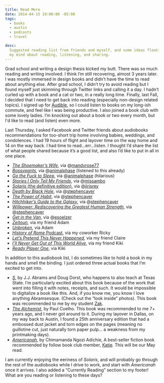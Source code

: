```yaml
---
title: Read More
date: 2014-04-15 19:00:00 -05:00
tags:
  - books
  - austin
  - podcasts
  - travel

desc:
  Suggested reading list from friends and myself, and some ideas floating through
  my mind about reading, listening, and sharing.
---
```


Grad school and writing a design thesis kicked my butt. There was so much reading and writing involved. I think I’m still recovering, almost 3 years later. I was mostly immersed in design books and didn’t have the time to read about anything else. After grad school, I didn’t try to avoid reading but I found myself just skimming through Twitter links and calling it a day. I hadn’t curled up with a book and a cat or two, in a really long time. Finally, last Fall, I decided that I need to get back into reading (especially non-design related topics). I signed up for [Audible](http://www.audible.com), so I could listen to books on my long-ish commute, and feel like I was being productive. I also joined a book club with some lovely ladies. I’m knocking out about a book or two every month, but I'd like to read (and listen) even more.

Last Thursday, I asked Facebook and Twitter friends about audiobooks recommendations for too-short trip home involving babies, weddings, and condolences. I had 19 hours of flight and layover time on the way home and 14 on the way back. I had time to read...err...listen. I thought I’d share the list of what people shared because it’s a good list, and also I’d like to put in all in one place.

- [_The Shoemaker’s Wife_](http://www.amazon.com/The-Shoemakers-Wife-A-Novel/dp/B0095PE42Q/ref=sr_1_1_title_0_main?s=books&ie=UTF8&qid=1397664682&sr=1-1&keywords=the+shoemakers+wife), via @[mandyrose77](http://www.twitter.com/mandyrose77)
- [_Bossypants_](http://www.amazon.com/Bossypants/dp/B004V6APR2/ref=sr_1_1_title_0_main?s=books&ie=UTF8&qid=1397664734&sr=1-1&keywords=bossypants), via @[animalphase](http://www.twitter.com/animalphase) (listened to this already)
- [_Go the Fuck to Sleep_](http://www.amazon.com/Go-the-F-k-to-Sleep/dp/B0055QAEVE/ref=tmm_aud_swatch_0?_encoding=UTF8&sr=1-1&qid=1397665137), via @[animalphase](http://www.twitter.com/animalphase) (hilarious)
- [_Stories I Only Tell My Friends_](http://www.amazon.com/Stories-Only-Tell-Friends-Autobiography/dp/1427212279/ref=sr_1_1_title_2_aud?s=books&ie=UTF8&qid=1397665248&sr=1-1&keywords=stories+i+only+tell+my+friends), via @[missambo](http://www.twitter.com/missambo)
- [_Solaris_ (the definitive edition)](http://www.amazon.com/Solaris-The-Definitive-Edition/dp/B0054N6KH0/ref=sr_1_1?ie=UTF8&qid=1397665283&sr=8-1&keywords=solaris+the+definitive+edition+-+stanislaw+lem+bill+johnston), via @[jirisrey](http://www.twitter.com/jirisrey)
- [_Death by Black Hole_](http://www.amazon.com/Death-Black-Hole-Cosmic-Quandaries/dp/B000OV13QU/ref=sr_1_1_title_2_audd?ie=UTF8&qid=1397665341&sr=8-1&keywords=death+by+black+hole), via @[stephencaver](http://www.twitter.com/stephencaver)
- [_The Power of Habit_](http://www.amazon.com/The-Power-Habit-What-Business/dp/B007EJSMC8/ref=tmm_aud_title_0?ie=UTF8&qid=1397665407&sr=8-1), via @[stephencaver](http://www.twitter.com/stephencaver)
- [_Hitchhiker’s Guide to the Galaxy_](http://www.amazon.com/Hitchhikers-Guide-Galaxy/dp/B0009JKV9W/ref=sr_1_1_title_2_audd?ie=UTF8&qid=1397665436&sr=8-1&keywords=hitchhikers+guide+to+the+galaxy), via @[stephencaver](http://www.twitter.com/stephencaver)
- [_Willpower: Rediscovering the Greatest Human Strength_](http://www.amazon.com/Willpower-Rediscovering-Greatest-Human-Strength/dp/B005LEV22A/ref=sr_1_1_title_2_audd?ie=UTF8&qid=1397665481&sr=8-1&keywords=willpower+rediscovering+the+greatest+human+strength), via @[stephencaver](http://www.twitter.com/stephencaver)
- [_Get in the Van_](http://www.amazon.com/GET-IN-THE-VAN-ROAD/dp/B000005DP1/ref=ntt_mus_ep_dpi_1), via @[esoelzer](http://www.twitter.com/esoelzer)
- [_Zeitoun_](http://www.amazon.com/Zeitoun/dp/B002NGRUPM/ref=sr_1_1_title_2_audd?ie=UTF8&qid=1397665739&sr=8-1&keywords=zeitoun+audiobook), via my friend Adam
- [_Unbroken_](http://www.amazon.com/Unbroken-World-Survival-Resilience-Redemption/dp/B004CJN7TG/ref=tmm_aud_title_0?_encoding=UTF8&sr=8-1&qid=1397665770), via Adam
- [_History of Rome_ Podcast](http://thehistoryofrome.typepad.com/), via my coworker Ricky
- [_Let’s Pretend This Never Happened_](http://www.amazon.com/Pretend-Never-Happened-Mostly-Memoir/dp/B007UWP66O/ref=sr_1_1_title_2_audd?ie=UTF8&qid=1397665846&sr=8-1&keywords=let%27s+pretend+this+never+happened), via my friend Claire
- [_I’ll Never Get Out of This World Alive_](http://www.amazon.com/I%C2%BFll-Never-This-World-Alive/dp/B0050J3AOE/ref=sr_1_1_title_2_audd?ie=UTF8&qid=1397666005&sr=8-1&keywords=I%E2%80%99ll+Never+Get+Out+of+This+World+Alive), via my friend Kiki
- [_Ready Player One_](http://www.amazon.com/Ready-Player-One/dp/B005HG7BWC/ref=tmm_aud_title_0?_encoding=UTF8&sr=8-1&qid=1397666037), via Kiki

In addition to this audiobook list, I do sometimes like to hold a book in my hands and smell the binding. I just ordered three actual books that I’m excited to get into.

- [_S_](http://www.amazon.com/gp/product/0316201642/ref=oh_details_o00_s00_i01?ie=UTF8&psc=1), by J.J. Abrams and Doug Dorst, who happens to also teach at Texas State. I’m particularly excited about this book because of the work that went into filling it with notes, receipts, and such. It would be impossible to digitalize a book like this. And, if you know me, you know I love anything Abramsesque. (Check out the “look inside” photos). This book was recommended to me by my student [Zak](http://www.twitter.com/zakerij).
- [_The Alchemist_](http://www.amazon.com/gp/product/0062315005/ref=oh_details_o00_s00_i00?ie=UTF8&psc=1), by Paul Coelho. This book was recommended to me 7+ years ago, and I never got around to it. During my layover in Dallas, on my way back to Austin, I found a 25th anniversary edition that had a embossed dust jacket and torn edges on the pages (meaning no guillotine cut, just naturally torn paper pulp… a weakness from my printmaking days).
- [_Americanah_](http://www.amazon.com/gp/product/0307455920/ref=oh_details_o00_s00_i02?ie=UTF8&psc=1), by Chimamanda Ngozi Adichie, A best-seller fiction book recommended by follow book club member, [Katie](https://twitter.com/spenceke). This will be our May read.

I am currently enjoying the eeriness of _Solaris_, and will probably go through the rest of the audiobooks while I drive to work, and start with _Americanah_ once it arrives. I also added a “Currently Reading” section to my footer! What are you reading or listening to these days?
